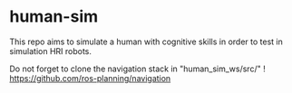 # human-sim

This repo aims to simulate a human with cognitive skills in order to test in simulation HRI robots.

Do not forget to clone the navigation stack in "human_sim_ws/src/" !
https://github.com/ros-planning/navigation
